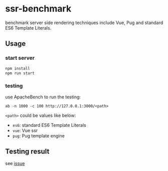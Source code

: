 # ssr-benchmark

benchmark server side rendering techniques include Vue, Pug and standard ES6 Template Literals.

## Usage
### start server
```bash
npm install
npm run start
```

### testing
use ApacheBench to run the testing:
```ab
ab -n 1000 -c 100 http://127.0.0.1:3000/<path>
```

`<path>` could be values like below:
- `es6`: standard ES6 Template Literals
- `vue`: Vue ssr
- `pug`: Pug template engine


## Testing result
see [issue](https://github.com/fe-architecture-and-engineering/ssr-benchmark/issues/1)